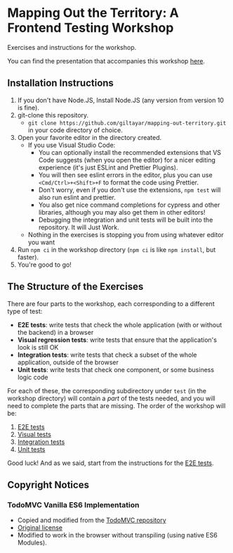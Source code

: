 # Mapping Out the Territory: A Frontend Testing Workshop

Exercises and instructions for the workshop.

You can find the presentation that accompanies this workshop
[here](http://bit.ly/mapping-out-territory).

## Installation Instructions

1. If you don't have Node.JS, Install Node.JS (any version from version 10 is fine).
1. git-clone this repository.
   * `git clone https://github.com/giltayar/mapping-out-territory.git` in your code directory of
     choice.
1. Open your favorite editor in the directory created.
   * If you use Visual Studio Code:
     * You can optionally install the recommended extensions that VS
       Code suggests (when you open the editor) for a nicer editing experience
       (it's just ESLint and Prettier Plugins).
     * You will then see eslint errors in the editor, plus you can use `<Cmd/Ctrl>+<Shift>+F` to
       format the code using Prettier.
     * Don't worry, even if you don't use the extensions, `npm test` will also run eslint and
       prettier.
     * You also get nice command completions for cypress and other libraries, although you may also
       get them in other editors!
     * Debugging the integration and unit tests will be built into the repository. It will Just Work.
   * Nothing in the exercises is stopping you from using whatever editor you want
1. Run `npm ci` in the workshop directory (`npm ci` is like `npm install`, but faster).
1. You're good to go!

## The Structure of the Exercises

There are four parts to the workshop, each corresponding to a different type of test:

* **E2E tests**: write tests that check the whole application (with or without the backend)
  in a browser
* **Visual regression tests**: write tests that ensure that the application's look is still OK
* **Integration tests**: write tests that check a subset of the whole application,
  outside of the browser
* **Unit tests**: write tests that check one component, or some business logic code

For each of these, the corresponding subdirectory under `test` (in the workshop directory)
will contain a _part_ of the tests needed, and you will need to complete the parts that are missing.
The order of the workshop will be:

1. [E2E tests](./instructions/1-e2e-tests-instructions.md)
1. [Visual tests](./instructions/2-visual-regression-tests-instructions.md)
1. [Integration tests](./instructions/3-it-tests-instructions.md)
1. [Unit tests](./instructions/4-unit-tests-instructions.md)

Good luck! And as we said, start from the instructions for the [E2E tests](./instructions/1-e2e-tests-instructions.md).

## Copyright Notices

### TodoMVC Vanilla ES6 Implementation

* Copied and modified from the
  [TodoMVC repository](https://github.com/tastejs/todomvc/tree/gh-pages/examples/vanilla-es6)
* [Original license](https://github.com/tastejs/todomvc/blob/master/license.md)
* Modified to work in the browser without transpiling (using native ES6 Modules).
